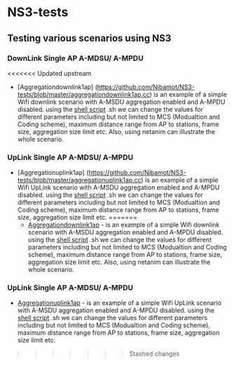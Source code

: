 # NS3-tests
## Testing various scenarios using NS3

### DownLink Single AP A-MDSU/ A-MPDU  
<<<<<<< Updated upstream
  * [Aggregationdownlink1ap] (https://github.com/Nibamot/NS3-tests/blob/master/aggregationdownlink1ap.cc) is an example of a simple Wifi downlink scenario with A-MSDU aggregation enabled and A-MPDU disabled. using the [shell script](https://github.com/Nibamot/NS3-tests/blob/master/aggregation_script_256bytes.sh) .sh we can change the values for different parameters including but not limited to MCS (Modualtion and Coding scheme), maximum distance range from AP to stations, frame size, aggregation size limit etc. Also, using netanim can illustrate the whole scenario. 

### UpLink Single AP A-MDSU/ A-MPDU  
* [Aggregationuplink1ap] (https://github.com/Nibamot/NS3-tests/blob/master/aggregationuplink1ap.cc) is an example of a simple Wifi UpLink scenario with A-MSDU aggregation enabled and A-MPDU disabled. using the [shell script](https://github.com/Nibamot/NS3-tests/blob/master/aggregation_script_256bytes.sh) .sh we can change the values for different parameters including but not limited to MCS (Modualtion and Coding scheme), maximum distance range from AP to stations, frame size, aggregation size limit etc.
=======
  * [Aggregationdownlink1ap](https://github.com/Nibamot/NS3-tests/blob/master/aggregationdownlink1ap.cc) - is an example of a simple Wifi downlink scenario with A-MSDU aggregation enabled and A-MPDU disabled. using the [shell script](https://github.com/Nibamot/NS3-tests/blob/master/aggregation_script_256bytes.sh) .sh we can change the values for different parameters including but not limited to MCS (Modualtion and Coding scheme), maximum distance range from AP to stations, frame size, aggregation size limit etc. Also, using netanim can illustrate the whole scenario.

### UpLink Single AP A-MDSU/ A-MPDU  
* [Aggregationuplink1ap](https://github.com/Nibamot/NS3-tests/blob/master/aggregationuplink1ap.cc) - is an example of a simple Wifi UpLink scenario with A-MSDU aggregation enabled and A-MPDU disabled. using the [shell script](https://github.com/Nibamot/NS3-tests/blob/master/aggregation_script_256bytes.sh) .sh we can change the values for different parameters including but not limited to MCS (Modualtion and Coding scheme), maximum distance range from AP to stations, frame size, aggregation size limit etc.
>>>>>>> Stashed changes
